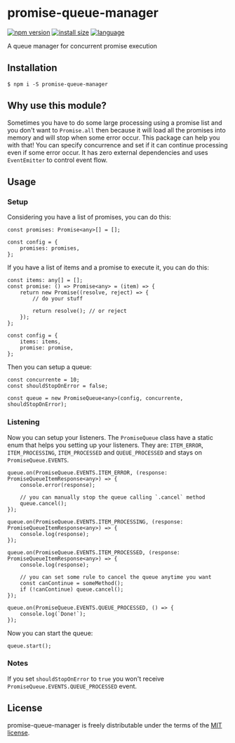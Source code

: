 # promise-queue-manager

[![npm version](https://img.shields.io/npm/v/promise-queue-manager.svg?style=flat)](https://www.npmjs.org/package/promise-queue-manager)
[![install size](https://packagephobia.now.sh/badge?p=promise-queue-manager)](https://packagephobia.now.sh/result?p=promise-queue-manager)
[![language](https://img.shields.io/github/languages/top/gustavolaux/promise-queue-manager?style=flat)](https://www.npmjs.org/package/promise-queue-manager)

A queue manager for concurrent promise execution

## Installation

```
$ npm i -S promise-queue-manager
```

## Why use this module?

Sometimes you have to do some large processing using a promise list and you don't want to `Promise.all` then because it will load all the promises into memory and will stop when some error occur. This package can help you with that! You can specify concurrence and set if it can continue processing even if some error occur. It has zero external dependencies and uses `EventEmitter` to control event flow.

## Usage

### Setup

Considering you have a list of promises, you can do this:
```
const promises: Promise<any>[] = [];

const config = {
    promises: promises,
};
```

If you have a list of items and a promise to execute it, you can do this:
```
const items: any[] = [];
const promise: () => Promise<any> = (item) => {
    return new Promise((resolve, reject) => {
        // do your stuff

        return resolve(); // or reject
    });
};

const config = {
    items: items,
    promise: promise,
};
```

Then you can setup a queue:
```
const concurrente = 10;
const shouldStopOnError = false;

const queue = new PromiseQueue<any>(config, concurrente, shouldStopOnError);
```

### Listening

Now you can setup your listeners. The `PromiseQueue` class have a static enum that helps you setting up your listeners. They are: `ITEM_ERROR`, `ITEM_PROCESSING`, `ITEM_PROCESSED` and `QUEUE_PROCESSED` and stays on `PromiseQueue.EVENTS`.
```
queue.on(PromiseQueue.EVENTS.ITEM_ERROR, (response: PromiseQueueItemResponse<any>) => {
    console.error(response);

    // you can manually stop the queue calling `.cancel` method
    queue.cancel();
});

queue.on(PromiseQueue.EVENTS.ITEM_PROCESSING, (response: PromiseQueueItemResponse<any>) => {
    console.log(response);
});

queue.on(PromiseQueue.EVENTS.ITEM_PROCESSED, (response: PromiseQueueItemResponse<any>) => {
    console.log(response);

    // you can set some rule to cancel the queue anytime you want
    const canContinue = someMethod();
    if (!canContinue) queue.cancel();
});

queue.on(PromiseQueue.EVENTS.QUEUE_PROCESSED, () => {
    console.log(`Done!`);
});
```

Now you can start the queue:
```
queue.start();
```

### Notes

If you set `shouldStopOnError` to `true` you won't receive `PromiseQueue.EVENTS.QUEUE_PROCESSED` event.

## License

promise-queue-manager is freely distributable under the terms of the [MIT license](https://github.com/gustavolaux/promise-queue-manager/blob/master/LICENSE).
